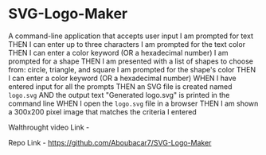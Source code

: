 # SVG-Logo-Maker

A command-line application that accepts user input
I am prompted for text
THEN I can enter up to three characters
I am prompted for the text color
THEN I can enter a color keyword (OR a hexadecimal number)
I am prompted for a shape
THEN I am presented with a list of shapes to choose from: circle, triangle, and square
I am prompted for the shape's color
THEN I can enter a color keyword (OR a hexadecimal number)
WHEN I have entered input for all the prompts
THEN an SVG file is created named `logo.svg`
AND the output text "Generated logo.svg" is printed in the command line
WHEN I open the `logo.svg` file in a browser
THEN I am shown a 300x200 pixel image that matches the criteria I entered


Walthrought video Link - 


Repo Link - https://github.com/Aboubacar7/SVG-Logo-Maker

